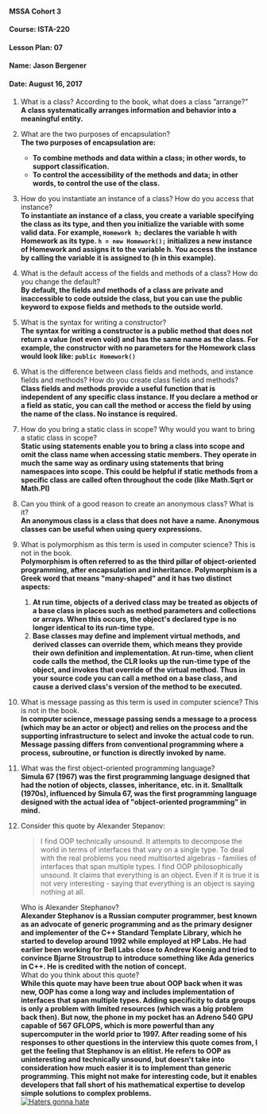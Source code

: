 #### MSSA Cohort 3
#### Course: ISTA-220
#### Lesson Plan: 07
#### Name: Jason Bergener
#### Date: August 16, 2017

1.	What is a class? According to the book, what does a class ”arrange?"  
**A class systematically arranges information and behavior into a meaningful entity.**
1.	What are the two purposes of encapsulation?  
**The two purposes of encapsulation are:**  
    - **To combine methods and data within a class; in other words, to support classification.**  
    - **To control the accessibility of the methods and data; in other words, to control the use of the class.**
1.	How do you instantiate an instance of a class? How do you access that instance?  
**To instantiate an instance of a class, you create a variable specifying the class as its type, and then you initialize the variable with some valid data. For example, `Homework h;` declares the variable h with Homework as its type. `h = new Homework();` initializes a new instance of Homework and assigns it to the variable h. You access the instance by calling the variable it is assigned to (h in this example).**
1.	What is the default access of the fields and methods of a class? How do you change the default?  
**By default, the fields and methods of a class are private and inaccessible to code outside the class, but you can use the public keyword to expose fields and methods to the outside world.**
1.	What is the syntax for writing a constructor?  
**The syntax for writing a constructor is a public method that does not return a value (not even void) and has the same name as the class. For example, the constructor with no parameters for the Homework class would look like: `public Homework()`**
1.	What is the difference between class fields and methods, and instance fields and methods? How do you create class fields and methods?  
**Class fields and methods provide a useful function that is independent of any specific class instance. If you declare a method or a field as static, you can call the method or access the field by using the name of the class. No instance is required.**
1.	How do you bring a static class in scope? Why would you want to bring a static class in scope?  
**Static using statements enable you to bring a class into scope and omit the class name when accessing static members. They operate in much the same way as ordinary using statements that bring namespaces into scope. This could be helpful if static methods from a specific class are called often throughout the code (like Math.Sqrt or Math.PI)**
1.	Can you think of a good reason to create an anonymous class? What is it?  
**An anonymous class is a class that does not have a name. Anonymous classes can be useful when using query expressions.**
1.	What is polymorphism as this term is used in computer science? This is not in the book.  
**Polymorphism is often referred to as the third pillar of object-oriented programming, after encapsulation and inheritance. Polymorphism is a Greek word that means "many-shaped" and it has two distinct aspects:**
    1. **At run time, objects of a derived class may be treated as objects of a base class in places such as method parameters and collections or arrays. When this occurs, the object's declared type is no longer identical to its run-time type.**
    1. **Base classes may define and implement virtual methods, and derived classes can override them, which means they provide their own definition and implementation. At run-time, when client code calls the method, the CLR looks up the run-time type of the object, and invokes that override of the virtual method. Thus in your source code you can call a method on a base class, and cause a derived class's version of the method to be executed.**
1.	What is message passing as this term is used in computer science? This is not in the book.  
**In computer science, message passing sends a message to a process (which may be an actor or object) and relies on the process and the supporting infrastructure to select and invoke the actual code to run. Message passing differs from conventional programming where a process, subroutine, or function is directly invoked by name.**
1.	What was the first object-oriented programming language?  
**Simula 67 (1967) was the first programming language designed that had the notion of objects, classes, inheritance, etc. in it. Smalltalk (1970s), influenced by Simula 67, was the first programming language designed with the actual idea of "object-oriented programming" in mind.**
1. Consider this quote by Alexander Stepanov:
    > I find OOP technically unsound. It attempts to decompose the world in terms of interfaces that vary on a single type. To deal with the real problems you need multisorted algebras - families of interfaces that span multiple types. I find OOP philosophically unsound. It claims that everything is an object. Even if it is true it is not very interesting - saying that everything is an object is saying nothing at all.

    Who is Alexander Stephanov?  
**Alexander Stephanov is a Russian computer programmer, best known as an advocate of generic programming and as the primary designer and implementer of the C++ Standard Template Library, which he started to develop around 1992 while employed at HP Labs. He had earlier been working for Bell Labs close to Andrew Koenig and tried to convince Bjarne Stroustrup to introduce something like Ada generics in C++. He is credited with the notion of concept.**  
   What do you think about this quote?  
**While this quote may have been true about OOP back when it was new, OOP has come a long way and includes implementation of interfaces that span multiple types. Adding specificity to data groups is only a problem with limited resources (which was a big problem back then). But now, the phone in my pocket has an Adreno 540 GPU capable of 567 GFLOPS, which is more powerful than any supercomputer in the world prior to 1997. After reading some of his responses to other questions in the interview this quote comes from, I get the feeling that Stephanov is an elitist. He refers to OOP as uninteresting and technically unsound, but doesn't take into consideration how much easier it is to implement than generic programming. This might not make for interesting code, but it enables developers that fall short of his mathematical expertise to develop simple solutions to complex problems.**  
[![Haters gonna hate](https://tenor.com/view/haters-hatersgonnahate-gonna-hate-taylor-gif-5239136)](https://tenor.com/view/haters-hatersgonnahate-gonna-hate-taylor-gif-5239136)

